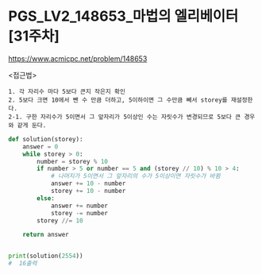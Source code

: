 # PGS_LV2_148653_마법의 엘리베이터 [31주차]
https://www.acmicpc.net/problem/148653

<접근법>

```
1. 각 자리수 마다 5보다 큰지 작은지 확인
2. 5보다 크면 10에서 뺀 수 만큼 더하고, 5이하이면 그 수만큼 빼서 storey를 재설정한다.
2-1. 구한 자리수가 5이면서 그 앞자리가 5이상인 수는 자릿수가 변경되므로 5보다 큰 경우와 같게 둔다.
```

```python
def solution(storey):
    answer = 0
    while storey > 0:
        number = storey % 10
        if number > 5 or number == 5 and (storey // 10) % 10 > 4:
            # 나머지가 5이면서 그 앞자리의 수가 5이상이면 자릿수가 바뀜
            answer += 10 - number
            storey += 10 - number
        else:
            answer += number
            storey -= number
        storey //= 10

    return answer


print(solution(2554))
#  16출력
```